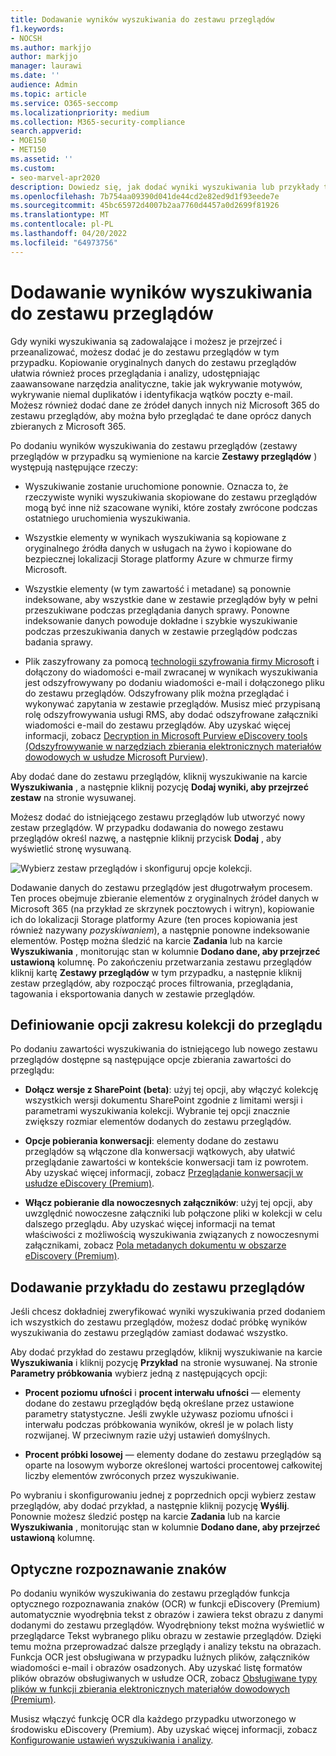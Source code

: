```yaml
---
title: Dodawanie wyników wyszukiwania do zestawu przeglądów
f1.keywords:
- NOCSH
ms.author: markjjo
author: markjjo
manager: laurawi
ms.date: ''
audience: Admin
ms.topic: article
ms.service: O365-seccomp
ms.localizationpriority: medium
ms.collection: M365-security-compliance
search.appverid:
- MOE150
- MET150
ms.assetid: ''
ms.custom:
- seo-marvel-apr2020
description: Dowiedz się, jak dodać wyniki wyszukiwania lub przykłady tych wyników wyszukiwania do zestawu przeglądu przypadków zbierania elektronicznych materiałów dowodowych (Premium).
ms.openlocfilehash: 7b754aa09390d041de44cd2e82ed9d1f93eede7e
ms.sourcegitcommit: 45bc65972d4007b2aa7760d4457a0d2699f81926
ms.translationtype: MT
ms.contentlocale: pl-PL
ms.lasthandoff: 04/20/2022
ms.locfileid: "64973756"
---
```

# <a name="add-search-results-to-a-review-set"></a>Dodawanie wyników wyszukiwania do zestawu przeglądów

Gdy wyniki wyszukiwania są zadowalające i możesz je przejrzeć i przeanalizować, możesz dodać je do zestawu przeglądów w tym przypadku. Kopiowanie oryginalnych danych do zestawu przeglądów ułatwia również proces przeglądania i analizy, udostępniając zaawansowane narzędzia analityczne, takie jak wykrywanie motywów, wykrywanie niemal duplikatów i identyfikacja wątków poczty e-mail. Możesz również dodać dane ze źródeł danych innych niż Microsoft 365 do zestawu przeglądów, aby można było przeglądać te dane oprócz danych zbieranych z Microsoft 365.

Po dodaniu wyników wyszukiwania do zestawu przeglądów (zestawy przeglądów w przypadku są wymienione na karcie **Zestawy przeglądów** ) występują następujące rzeczy:

- Wyszukiwanie zostanie uruchomione ponownie. Oznacza to, że rzeczywiste wyniki wyszukiwania skopiowane do zestawu przeglądów mogą być inne niż szacowane wyniki, które zostały zwrócone podczas ostatniego uruchomienia wyszukiwania.

- Wszystkie elementy w wynikach wyszukiwania są kopiowane z oryginalnego źródła danych w usługach na żywo i kopiowane do bezpiecznej lokalizacji Storage platformy Azure w chmurze firmy Microsoft.

- Wszystkie elementy (w tym zawartość i metadane) są ponownie indeksowane, aby wszystkie dane w zestawie przeglądów były w pełni przeszukiwane podczas przeglądania danych sprawy. Ponowne indeksowanie danych powoduje dokładne i szybkie wyszukiwanie podczas przeszukiwania danych w zestawie przeglądów podczas badania sprawy.

- Plik zaszyfrowany za pomocą [technologii szyfrowania firmy Microsoft](encryption.md) i dołączony do wiadomości e-mail zwracanej w wynikach wyszukiwania jest odszyfrowywany po dodaniu wiadomości e-mail i dołączonego pliku do zestawu przeglądów. Odszyfrowany plik można przeglądać i wykonywać zapytania w zestawie przeglądów. Musisz mieć przypisaną rolę odszyfrowywania usługi RMS, aby dodać odszyfrowane załączniki wiadomości e-mail do zestawu przeglądów. Aby uzyskać więcej informacji, zobacz [Decryption in Microsoft Purview eDiscovery tools (Odszyfrowywanie w narzędziach zbierania elektronicznych materiałów dowodowych w usłudze Microsoft Purview](ediscovery-decryption.md)).

Aby dodać dane do zestawu przeglądów, kliknij wyszukiwanie na karcie **Wyszukiwania** , a następnie kliknij pozycję **Dodaj wyniki, aby przejrzeć zestaw** na stronie wysuwanej.

Możesz dodać do istniejącego zestawu przeglądów lub utworzyć nowy zestaw przeglądów.  W przypadku dodawania do nowego zestawu przeglądów określ nazwę, a następnie kliknij przycisk **Dodaj** , aby wyświetlić stronę wysuwaną.

![Wybierz zestaw przeglądów i skonfiguruj opcje kolekcji.](../media/AeD_AddToReviewSet.png)

Dodawanie danych do zestawu przeglądów jest długotrwałym procesem. Ten proces obejmuje zbieranie elementów z oryginalnych źródeł danych w Microsoft 365 (na przykład ze skrzynek pocztowych i witryn), kopiowanie ich do lokalizacji Storage platformy Azure (ten proces kopiowania jest również nazywany *pozyskiwaniem*), a następnie ponowne indeksowanie elementów. Postęp można śledzić na karcie **Zadania** lub na karcie **Wyszukiwania** , monitorując stan w kolumnie **Dodano dane, aby przejrzeć ustawioną** kolumnę. Po zakończeniu przetwarzania zestawu przeglądów kliknij kartę **Zestawy przeglądów** w tym przypadku, a następnie kliknij zestaw przeglądów, aby rozpocząć proces filtrowania, przeglądania, tagowania i eksportowania danych w zestawie przeglądów.

## <a name="define-options-to-scope-your-collection-for-review"></a>Definiowanie opcji zakresu kolekcji do przeglądu

Po dodaniu zawartości wyszukiwania do istniejącego lub nowego zestawu przeglądów dostępne są następujące opcje zbierania zawartości do przeglądu:

- **Dołącz wersje z SharePoint (beta)**: użyj tej opcji, aby włączyć kolekcję wszystkich wersji dokumentu SharePoint zgodnie z limitami wersji i parametrami wyszukiwania kolekcji. Wybranie tej opcji znacznie zwiększy rozmiar elementów dodanych do zestawu przeglądów.

- **Opcje pobierania konwersacji**: elementy dodane do zestawu przeglądów są włączone dla konwersacji wątkowych, aby ułatwić przeglądanie zawartości w kontekście konwersacji tam iz powrotem. Aby uzyskać więcej informacji, zobacz [Przeglądanie konwersacji w usłudze eDiscovery (Premium)](conversation-review-sets.md).

- **Włącz pobieranie dla nowoczesnych załączników**: użyj tej opcji, aby uwzględnić nowoczesne załączniki lub połączone pliki w kolekcji w celu dalszego przeglądu. Aby uzyskać więcej informacji na temat właściwości z możliwością wyszukiwania związanych z nowoczesnymi załącznikami, zobacz [Pola metadanych dokumentu w obszarze eDiscovery (Premium)](document-metadata-fields-in-Advanced-eDiscovery.md).

## <a name="add-a-sample-to-a-review-set"></a>Dodawanie przykładu do zestawu przeglądów

Jeśli chcesz dokładniej zweryfikować wyniki wyszukiwania przed dodaniem ich wszystkich do zestawu przeglądów, możesz dodać próbkę wyników wyszukiwania do zestawu przeglądów zamiast dodawać wszystko.

Aby dodać przykład do zestawu przeglądów, kliknij wyszukiwanie na karcie **Wyszukiwania** i kliknij pozycję **Przykład** na stronie wysuwanej. Na stronie **Parametry próbkowania** wybierz jedną z następujących opcji:

- **Procent poziomu ufności** i **procent interwału ufności** — elementy dodane do zestawu przeglądów będą określane przez ustawione parametry statystyczne. Jeśli zwykle używasz poziomu ufności i interwału podczas próbkowania wyników, określ je w polach listy rozwijanej. W przeciwnym razie użyj ustawień domyślnych.

- **Procent próbki losowej** — elementy dodane do zestawu przeglądów są oparte na losowym wyborze określonej wartości procentowej całkowitej liczby elementów zwróconych przez wyszukiwanie.

Po wybraniu i skonfigurowaniu jednej z poprzednich opcji wybierz zestaw przeglądów, aby dodać przykład, a następnie kliknij pozycję **Wyślij**. Ponownie możesz śledzić postęp na karcie **Zadania** lub na karcie **Wyszukiwania** , monitorując stan w kolumnie **Dodano dane, aby przejrzeć ustawioną** kolumnę.

## <a name="optical-character-recognition"></a>Optyczne rozpoznawanie znaków

Po dodaniu wyników wyszukiwania do zestawu przeglądów funkcja optycznego rozpoznawania znaków (OCR) w funkcji eDiscovery (Premium) automatycznie wyodrębnia tekst z obrazów i zawiera tekst obrazu z danymi dodanymi do zestawu przeglądów. Wyodrębniony tekst można wyświetlić w przeglądarce Tekst wybranego pliku obrazu w zestawie przeglądów. Dzięki temu można przeprowadzać dalsze przeglądy i analizy tekstu na obrazach. Funkcja OCR jest obsługiwana w przypadku luźnych plików, załączników wiadomości e-mail i obrazów osadzonych. Aby uzyskać listę formatów plików obrazów obsługiwanych w usłudze OCR, zobacz [Obsługiwane typy plików w funkcji zbierania elektronicznych materiałów dowodowych (Premium)](supported-filetypes-ediscovery20.md#image).

Musisz włączyć funkcję OCR dla każdego przypadku utworzonego w środowisku eDiscovery (Premium). Aby uzyskać więcej informacji, zobacz [Konfigurowanie ustawień wyszukiwania i analizy](configure-search-and-analytics-settings-in-advanced-ediscovery.md#optical-character-recognition-ocr).
